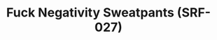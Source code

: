 ---
ee_id_thing: '4297'
site: '1'
type: '2'
inv_num: 2015-159
url: 2015-159-fuck-negativity-sweatpants-srf-027
title: Fuck Negativity Sweatpants (SRF-027)
year: '2015'
display_year: '2015'
medium: Sweats
dims: ''
pitch: ''
ps: ''
live_url: ''
related: "[4277] [2014-088-going-negative-lakes] 2014-088 Going Negative / Lakes"
youtube: ''
related_code: ''
imgs: Fuck-Negativity-Sweatpants-2015-159-full-database-ih.jpg
subheading: ''
download: ''
add_credit: ''
commission: ''
layout: things-i-made
---